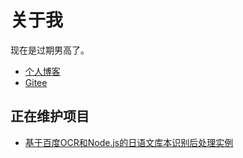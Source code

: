 # 关于我
现在是过期男高了。
- [个人博客](https://thinbuffalo.github.io)
- [Gitee](https://gitee.com/thin-buffalo)
## 正在维护项目
- [基于百度OCR和Node.js的日语文库本识别后处理实例](https://git.openi.org.cn/Thin_Buffalo/OCR-Processing)
